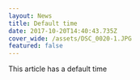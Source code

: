 ```yaml
---
layout: News
title: Default time
date: 2017-10-20T14:40:43.735Z
cover_wide: /assets/DSC_0020-1.JPG
featured: false
---
```

This article has a default time
